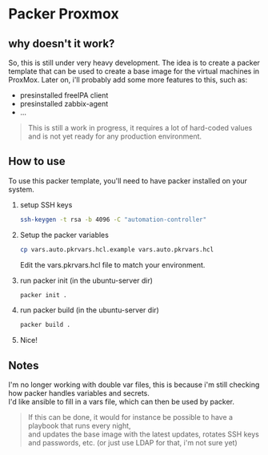 # Packer Proxmox
## why doesn't it work?
So, this is still under very heavy development.
The idea is to create a packer template that can be used to create a base image for the virtual machines in ProxMox.
Later on, i'll probably add some more features to this, such as:
- presinstalled freeIPA client
- presinstalled zabbix-agent
- ... 

> This is still a work in progress, it requires a lot of hard-coded values and is not yet ready for any production environment.

## How to use
To use this packer template, you'll need to have packer installed on your system.
1. setup SSH keys
    ```bash
    ssh-keygen -t rsa -b 4096 -C "automation-controller"
    ```
2. Setup the packer variables
    ```bash
    cp vars.auto.pkrvars.hcl.example vars.auto.pkrvars.hcl
    ```
    Edit the vars.pkrvars.hcl file to match your environment.

3. run packer init (in the ubuntu-server dir)
    ```bash
    packer init .
    ```

4. run packer build (in the ubuntu-server dir)
    ```bash
    packer build .
    ```

5. Nice!

## Notes
I'm no longer working with double var files, this is because i'm still checking how packer handles variables and secrets.  
I'd like ansible to fill in a vars file, which can then be used by packer.
> If this can be done, it would for instance be possible to have a playbook that runs every night,  
> and updates the base image with the latest updates, rotates SSH keys and passwords, etc. (or just use LDAP for that, i'm not sure yet)  